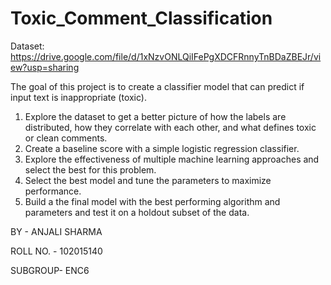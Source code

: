 # Toxic_Comment_Classification

Dataset: https://drive.google.com/file/d/1xNzvONLQiIFePgXDCFRnnyTnBDaZBEJr/view?usp=sharing

The goal of this project is to create a classifier model that can predict if input text is inappropriate (toxic).
1. Explore the dataset to get a better picture of how the labels are distributed, how they correlate with each
other, and what defines toxic or clean comments.
2. Create a baseline score with a simple logistic regression classifier.
3. Explore the effectiveness of multiple machine learning approaches and select the best for this problem.
4. Select the best model and tune the parameters to maximize performance.
5. Build a the final model with the best performing algorithm and parameters and test it on a holdout subset
of the data. 

BY - ANJALI SHARMA

ROLL NO. - 102015140

SUBGROUP- ENC6
